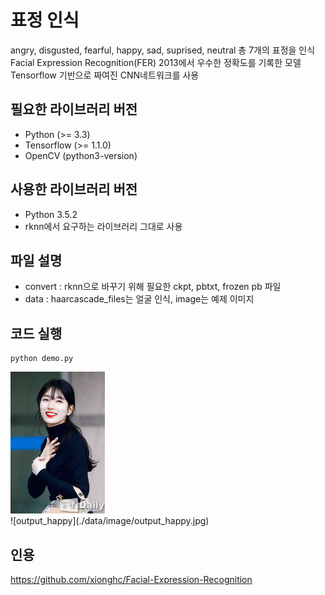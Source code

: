 # 표정 인식
angry, disgusted, fearful, happy, sad, suprised, neutral 총 7개의 표정을 인식<br>
Facial Expression Recognition(FER) 2013에서 우수한 정확도를 기록한 모델<br>
Tensorflow 기반으로 짜여진 CNN네트워크를 사용
<br>

필요한 라이브러리 버전
-
- Python (>= 3.3)
- Tensorflow (>= 1.1.0)
- OpenCV (python3-version)

사용한 라이브러리 버전
-
- Python 3.5.2
- rknn에서 요구하는 라이브러리 그대로 사용

파일 설명
-
- convert : rknn으로 바꾸기 위해 필요한 ckpt, pbtxt, frozen pb 파일
- data : haarcascade_files는 얼굴 인식, image는 예제 이미지

코드 실행
-
	python demo.py

<img src="/data/image/happy.jpg" width="30%" height="30%">
<br>
![output_happy](./data/image/output_happy.jpg)

인용
-
https://github.com/xionghc/Facial-Expression-Recognition

